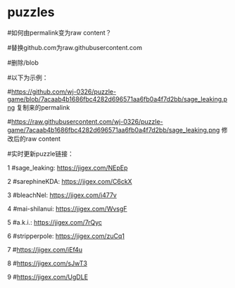 # puzzles
#如何由permalink变为raw content？

#替换github.com为raw.githubusercontent.com

#删除/blob

#以下为示例：

#https://github.com/wj-0326/puzzle-game/blob/7acaab4b1686fbc4282d696571aa6fb0a4f7d2bb/sage_leaking.png 复制来的permalink

#https://raw.githubusercontent.com/wj-0326/puzzle-game/7acaab4b1686fbc4282d696571aa6fb0a4f7d2bb/sage_leaking.png 修改后的raw content

#实时更新puzzle链接：

1 #sage_leaking: https://jigex.com/NEpEp

2 #sarephineKDA: https://jigex.com/C6ckX

3 #bleachNel: https://jigex.com/i477v

4 #mai-shilanui: https://jigex.com/WvsgF

5 #a.k.i.: https://jigex.com/7rQyc

6 #stripperpole: https://jigex.com/zuCq1

7 #https://jigex.com/iEf4u

8 #https://jigex.com/sJwT3

9 #https://jigex.com/UgDLE

